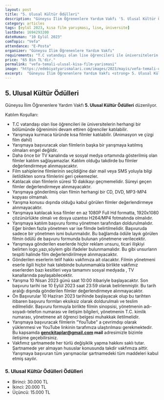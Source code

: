 ```yaml
---
layout: post
title: "5. Ulusal Kültür Ödülleri"
description: "Güneysu İlim Öğrenenlere Yardım Vakfı '5. Ulusal Kültür Ödülleri' düzenliyor."
category: articles
tags: [eylül 2023, kısa film yarışması, lise, üniversite]
lastDate: 1694293200
dateHuman: "10 Eylül 2023"
comTopic: "Vefa"
attendance: "E-Posta"
organizer: "Güneysu İlim Öğrenenlere Yardım Vakfı"
requirements: "T.C vatandaşı olan lise öğrencileri ile üniversitelerin herhangi bir bölümünde öğrenimini devam ettiren öğrenciler katılabilir."
price: "65 Bin TL'dir."
permalink: "vefa-temali-ulusal-kisa-film-yarismasi"
image: "https://edebiyatyarismalari.com/images/2023/mayis/vefa-temali-ulusal-kisa-film-yarismasi.jpg"
excerpt:  "Güneysu İlim Öğrenenlere Yardım Vakfı <strong> 5. Ulusal Kültür Ödülleri </strong> düzenliyor."
---
```


## 5. Ulusal Kültür Ödülleri
Güneysu İlim Öğrenenlere Yardım Vakfı **5. Ulusal Kültür Ödülleri** düzenliyor.  

Katılım Koşulları:
- T.C vatandaşı olan lise öğrencileri ile üniversitelerin herhangi bir bölümünde öğrenimini devam ettiren öğrenciler katılabilir.
- Yarışmaya kurmaca türünde kısa filmler katılabilir. (Animasyon ve çizgi film dahil)
- Yarışmaya başvuracak olan filmlerin başka bir yarışmaya katılmış olmaları engel değildir.
- Daha önce bir TV kanalında ve sosyal medya ortamında gösterilmiş olan filmler katılım sağlayamazlar. Katılım olduğu takdirde bu filmler değerlendirmeye alınmayacaktır.
- Film sahiplerine filmlerinin seçildiğine dair mail veya SMS yoluyla bilgi iletildikten sonra filmlerini geri çekemezler.
- Katılacak olan filmlerin süresi 10 dakikayı geçmemelidir. Süreyi geçen filmler değerlendirmeye alınmayacaktır.
- Yarışmaya gönderilmiş olan filmin herhangi bir CD, DVD, MP3-MP4 kopyası olmamalı.
- Yarışma konusu dışında olduğu kabul görülen filmler değerlendirmeye alınmayacaktır.
- Yarışmaya katılacak kısa filmler en az 1080P Full Hd formatta, 1920x1080 çözünürlükte olmalı ve dosya uzantısı H264/MP4 fotmatında olmalıdır.
- Yarışmaya katılım başvuru formu yönetmen tarafından doldurulmalıdır. Eğer birden fazla yönetmen var ise filmde belirtilmelidir. Başvuruda sadece bir yönetmen ismi bulunmalıdır. Bu bağlamda ödüle layık görülen filmin ödülü de başvuru formunda bulunan yönetmene verilecektir.
- Yarışmaya gönderilen eserlerde hiçbir reklam unsuru, ticari ilişkiyi belirten logo,yazı,söylem gibi ifadeler bulunmamalıdır. Bu gibi unsurların tespiti halinde film değerlendirilmeye alınmayacaktır.
- Gönderilen eserlerin telif hakkı vakfımıza ait olacaktır. Filmin yönetmeni eserle ilgili hiçbir hak talebinde bulunmamakla birlikte vakfımız eserlerden bazı kesitleri veya tamamını sosyal medyada , TV kanallarında paylaşabilecektir.
- Yarışma 10 Nisan 2023 günü saat 10:00 itibariyle başlayacaktır. Son başvuru tarihi ise 10 Eylül 2023 saat 23:59
olarak belirlenmiştir. Bu tarih aralığı dışında gönderilen filmler değerlendirmeye alınmayacaktır.
- Ön Başvurular 10 Haziran 2023 tarihinde başlayacak olup bu tarihten itibaren başvuru formları eksiksiz olarak
doldurulmalı ve teslim edilmelidir. Başvuru formuyla birlikte filmin sinopsisi, yönetmenin adı-soyadı-telefon numarası ve iletişim bilgileri, yönetmenin T.C. kimlik numarası, yönetmene ait öğrenci belgesi muhakkak iletilmelidir.
- Yarışmaya başvuracak filmlerin "YouTube" a çevrimdışı olarak yüklenmesi ve YouTube linkinin tarafımıza ulaştırılması gerekmektedir. Bu kapsamda **genckitaplar@gmail.com mail** adresimizle bizimle iletişime
geçebilirsiniz.
- Vakfımız şartnamede her türlü değişiklik yapma hakkını saklı tutar. Şartnamede yer almayan hususlar konusunda takdir vakfımıza aittir. Yarışmaya başvuran tüm yarışmacılar şartnamedeki tüm maddeleri kabul etmiş sayılır.


### 5. Ulusal Kültür Ödülleri Ödülleri
- Birinci: 30.000 TL 
- İkinci: 20.000 TL 
- Üçüncü: 15.000 TL 